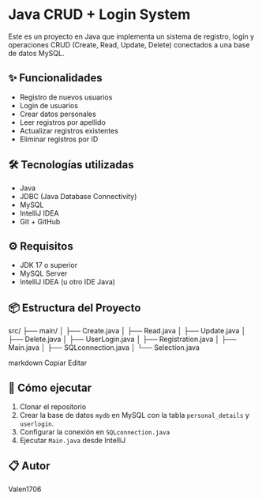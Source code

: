 # Java CRUD + Login System

Este es un proyecto en Java que implementa un sistema de registro, login y operaciones CRUD (Create, Read, Update, Delete) conectados a una base de datos MySQL.

## ✨ Funcionalidades

- Registro de nuevos usuarios
- Login de usuarios
- Crear datos personales
- Leer registros por apellido
- Actualizar registros existentes
- Eliminar registros por ID

## 🛠️ Tecnologías utilizadas

- Java
- JDBC (Java Database Connectivity)
- MySQL
- IntelliJ IDEA
- Git + GitHub

## ⚙️ Requisitos

- JDK 17 o superior
- MySQL Server
- IntelliJ IDEA (u otro IDE Java)

## 📦 Estructura del Proyecto

src/
├── main/
│ ├── Create.java
│ ├── Read.java
│ ├── Update.java
│ ├── Delete.java
│ ├── UserLogin.java
│ ├── Registration.java
│ ├── Main.java
│ ├── SQLconnection.java
│ └── Selection.java

markdown
Copiar
Editar

## 🚀 Cómo ejecutar

1. Clonar el repositorio
2. Crear la base de datos `mydb` en MySQL con la tabla `personal_details` y `userlogin`.
3. Configurar la conexión en `SQLconnection.java`
4. Ejecutar `Main.java` desde IntelliJ

## 📋 Autor

Valen1706